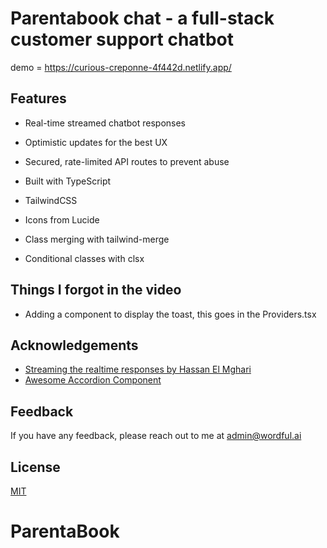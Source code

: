 # Parentabook chat - a full-stack customer support chatbot

demo = https://curious-creponne-4f442d.netlify.app/

## Features

- Real-time streamed chatbot responses
- Optimistic updates for the best UX
- Secured, rate-limited API routes to prevent abuse

- Built with TypeScript
- TailwindCSS
- Icons from Lucide

- Class merging with tailwind-merge
- Conditional classes with clsx

## Things I forgot in the video

- Adding a <Toaster /> component to display the toast, this goes in the Providers.tsx

## Acknowledgements

- [Streaming the realtime responses by Hassan El Mghari](https://vercel.com/templates/next.js/twitter-bio)
- [Awesome Accordion Component](https://ui.shadcn.com/)

## Feedback

If you have any feedback, please reach out to me at admin@wordful.ai

## License

[MIT](https://choosealicense.com/licenses/mit/)

# ParentaBook
